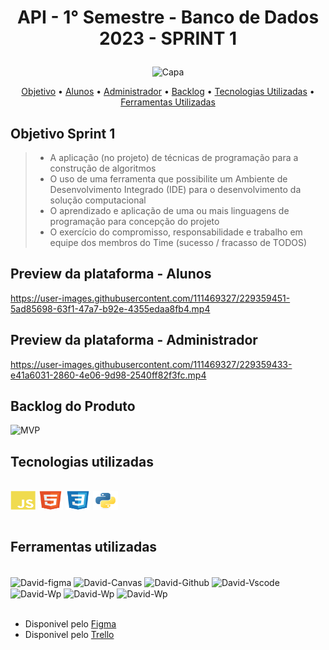 # <p align = "center"> API - 1° Semestre - Banco de Dados 2023 - SPRINT 1

<p align="center"><img src="https://github.com/DevTudoFatec/Avaliacao360/assets/111203231/a209120e-419b-4740-a6ea-154bbf1a4864" alt="Capa" style="width:600px;height:350px;"></p>

<p align = "center">
<a href="#objetivo-sprint-1">Objetivo</a> •
<a href="#preview-da-plataforma---alunos">Alunos</a> •
<a href="#preview-da-plataforma---administrador">Administrador</a> •
<a href="#backlog-do-produto">Backlog</a> •
<a href="#tecnologias-utilizadas">Tecnologias Utilizadas</a> •
<a href="#ferramentas-utilizadas">Ferramentas Utilizadas</a>
</p>    

## Objetivo Sprint 1

> - A aplicação (no projeto) de técnicas de programação para a construção de algoritmos
> - O uso de uma ferramenta que possibilite um Ambiente de Desenvolvimento Integrado (IDE) para o desenvolvimento da solução computacional
> - O aprendizado e aplicação de uma ou mais linguagens de programação para concepção do projeto
> - O exercício do compromisso, responsabilidade e trabalho em equipe dos membros do Time (sucesso / fracasso de TODOS)

## Preview da plataforma - Alunos
https://user-images.githubusercontent.com/111469327/229359451-5ad85698-63f1-47a7-b92e-4355edaa8fb4.mp4


## Preview da plataforma - Administrador
https://user-images.githubusercontent.com/111469327/229359433-e41a6031-2860-4e06-9d98-2540ff82f3fc.mp4


## Backlog do Produto
![MVP](https://user-images.githubusercontent.com/111469327/229358855-c92a5b93-2133-473f-b937-2b185bf73f6c.png)


## Tecnologias utilizadas

<div style="display: inline_block"><br>
  <img align="center" alt="David-Js" height="30" width="40" src="https://raw.githubusercontent.com/devicons/devicon/master/icons/javascript/javascript-plain.svg">
  <img align="center" alt="David-HTML" height="30" width="40" src="https://raw.githubusercontent.com/devicons/devicon/master/icons/html5/html5-original.svg">
  <img align="center" alt="David-CSS" height="30" width="40" src="https://raw.githubusercontent.com/devicons/devicon/master/icons/css3/css3-original.svg">
  <img align="center" alt="David-Python" height="30" width="40" src="https://raw.githubusercontent.com/devicons/devicon/master/icons/python/python-original.svg">
  
 <div style="display: inline_block"><br>
   
## Ferramentas utilizadas

<div style="display: inline_block"><br>
 
  <img align="center" alt="David-figma" height="30" width="40" src="https://cdn.jsdelivr.net/gh/devicons/devicon/icons/figma/figma-original.svg" />
  <img align="center" alt="David-Canvas" height="30" width="40" src="https://cdn.jsdelivr.net/gh/devicons/devicon/icons/canva/canva-original.svg" />
  <img align="center" alt="David-Github" height="40" width="40" src="https://pngimg.com/uploads/github/github_PNG51.png" />
  <img align="center" alt="David-Vscode" height="30" width="40" src="https://cdn.jsdelivr.net/gh/devicons/devicon/icons/vscode/vscode-original.svg" />
  <img align="center" alt="David-Wp" height="30" width="40" src="https://cdn.jsdelivr.net/gh/devicons/devicon/icons/wordpress/wordpress-original.svg" />  
  <img align="center" alt="David-Wp" height="40" width="40" src="https://logodownload.org/wp-content/uploads/2017/11/discord-logo-1-1-2048x2048.png" />
  <img align="center" alt="David-Wp" height="30" width="40" src="https://logos-world.net/wp-content/uploads/2021/02/Trello-Emblem.png" />
  <div style="display: inline_block"><br>
     
  + Disponivel pelo [Figma](https://www.figma.com/file/86VvL8DaM6IR9RH06jVobp/PBLTeX-Projeto?node-id=0%3A1&t=Av9utODXTrCT0tAK-1)
  + Disponivel pelo [Trello](https://trello.com/b/CHEOxSyG/avalia%C3%A7%C3%A3o-360)

